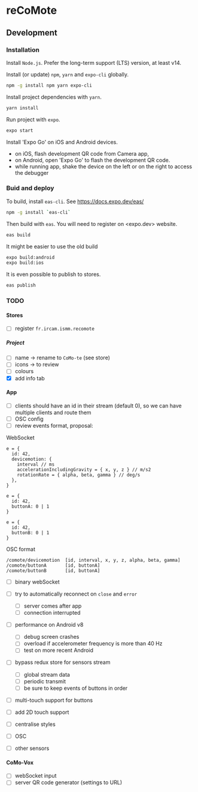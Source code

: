 # reCoMote

## Development

### Installation
Install `Node.js`. Prefer the long-term support (LTS) version, at least v14.

Install (or update) `npm`, `yarn` and `expo-cli` globally.

```sh
npm -g install npm yarn expo-cli
```

Install project dependencies with `yarn`.

```sh
yarn install
```

Run project with `expo`.

```sh
expo start
```

Install 'Expo Go' on iOS and Android devices.

- on iOS, flash development QR code from Camera app,
- on Android, open 'Expo Go' to flash the development QR code.
- while running app, shake the device on the left or on the right to access the debugger

### Buid and deploy

To build, install `eas-cli`. See <https://docs.expo.dev/eas/>

```sh
npm -g install `eas-cli`
```

Then build with `eas`. You will need to register on <expo.dev> website.

```sh
eas build
```

It might be easier to use the old build

```sh
expo build:android
expo build:ios
```

It is even possible to publish to stores.

```sh
eas publish
```

### TODO


#### Stores
- [ ] register `fr.ircam.ismm.recomote`

##### Project
- [ ] name -> rename to `CoMo-te` (see store)
- [ ] icons -> to review
- [ ] colours
- [x] add info tab

#### App

- [ ] clients should have an id in their stream (default 0), so we can have multiple clients and route them
- [ ] OSC config
- [ ] review events format, proposal:

WebSocket
```
e = {
  id: 42,
  devicemotion: {
    interval // ms
    accelerationIncludingGravity = { x, y, z } // m/s2
    rotationRate = { alpha, beta, gamma } // deg/s
  },
}

e = {
  id: 42,
  buttonA: 0 | 1
}

e = {
  id: 42,
  buttonB: 0 | 1
}
```

OSC format

```
/comote/devicemotion  [id, interval, x, y, z, alpha, beta, gamma]
/comote/buttonA       [id, buttonA]
/comote/buttonB       [id, buttonA]
```

- [ ] binary webSocket
- [ ] try to automatically reconnect on `close` and `error`
  - [ ] server comes after app
  - [ ] connection interrupted

- [ ] performance on Android v8
  - [ ] debug screen crashes
  - [ ] overload if accelerometer frequency is more than 40 Hz
  - [ ] test on more recent Android

- [ ] bypass redux store for sensors stream
  - [ ] global stream data
  - [ ] periodic transmit
  - [ ] be sure to keep events of buttons in order

- [ ] multi-touch support for buttons
- [ ] add 2D touch support

- [ ] centralise styles


- [ ] OSC
- [ ] other sensors

#### CoMo-Vox

- [ ] webSocket input
- [ ] server QR code generator (settings to URL)
